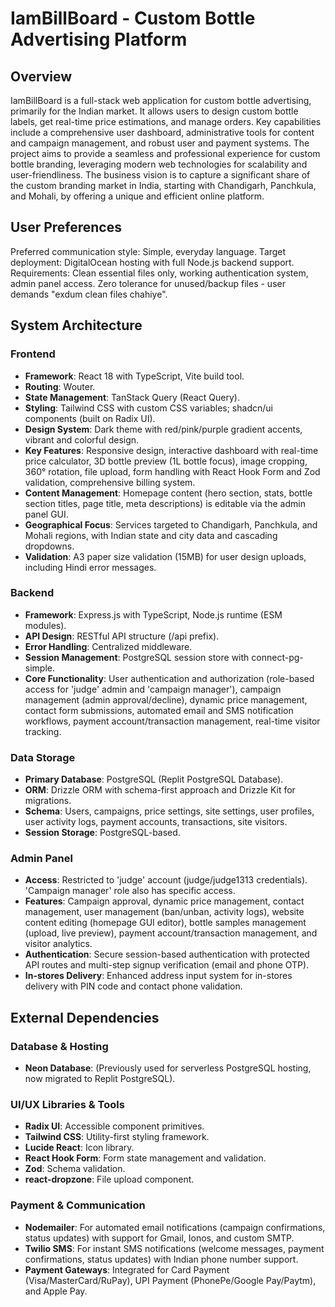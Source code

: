 # IamBillBoard - Custom Bottle Advertising Platform

## Overview
IamBillBoard is a full-stack web application for custom bottle advertising, primarily for the Indian market. It allows users to design custom bottle labels, get real-time price estimations, and manage orders. Key capabilities include a comprehensive user dashboard, administrative tools for content and campaign management, and robust user and payment systems. The project aims to provide a seamless and professional experience for custom bottle branding, leveraging modern web technologies for scalability and user-friendliness. The business vision is to capture a significant share of the custom branding market in India, starting with Chandigarh, Panchkula, and Mohali, by offering a unique and efficient online platform.

## User Preferences
Preferred communication style: Simple, everyday language.
Target deployment: DigitalOcean hosting with full Node.js backend support.
Requirements: Clean essential files only, working authentication system, admin panel access.
Zero tolerance for unused/backup files - user demands "exdum clean files chahiye".

## System Architecture

### Frontend
- **Framework**: React 18 with TypeScript, Vite build tool.
- **Routing**: Wouter.
- **State Management**: TanStack Query (React Query).
- **Styling**: Tailwind CSS with custom CSS variables; shadcn/ui components (built on Radix UI).
- **Design System**: Dark theme with red/pink/purple gradient accents, vibrant and colorful design.
- **Key Features**: Responsive design, interactive dashboard with real-time price calculator, 3D bottle preview (1L bottle focus), image cropping, 360° rotation, file upload, form handling with React Hook Form and Zod validation, comprehensive billing system.
- **Content Management**: Homepage content (hero section, stats, bottle section titles, page title, meta descriptions) is editable via the admin panel GUI.
- **Geographical Focus**: Services targeted to Chandigarh, Panchkula, and Mohali regions, with Indian state and city data and cascading dropdowns.
- **Validation**: A3 paper size validation (15MB) for user design uploads, including Hindi error messages.

### Backend
- **Framework**: Express.js with TypeScript, Node.js runtime (ESM modules).
- **API Design**: RESTful API structure (/api prefix).
- **Error Handling**: Centralized middleware.
- **Session Management**: PostgreSQL session store with connect-pg-simple.
- **Core Functionality**: User authentication and authorization (role-based access for 'judge' admin and 'campaign manager'), campaign management (admin approval/decline), dynamic price management, contact form submissions, automated email and SMS notification workflows, payment account/transaction management, real-time visitor tracking.

### Data Storage
- **Primary Database**: PostgreSQL (Replit PostgreSQL Database).
- **ORM**: Drizzle ORM with schema-first approach and Drizzle Kit for migrations.
- **Schema**: Users, campaigns, price settings, site settings, user profiles, user activity logs, payment accounts, transactions, site visitors.
- **Session Storage**: PostgreSQL-based.

### Admin Panel
- **Access**: Restricted to 'judge' account (judge/judge1313 credentials). 'Campaign manager' role also has specific access.
- **Features**: Campaign approval, dynamic price management, contact management, user management (ban/unban, activity logs), website content editing (homepage GUI editor), bottle samples management (upload, live preview), payment account/transaction management, and visitor analytics.
- **Authentication**: Secure session-based authentication with protected API routes and multi-step signup verification (email and phone OTP).
- **In-stores Delivery**: Enhanced address input system for in-stores delivery with PIN code and contact phone validation.

## External Dependencies

### Database & Hosting
- **Neon Database**: (Previously used for serverless PostgreSQL hosting, now migrated to Replit PostgreSQL).

### UI/UX Libraries & Tools
- **Radix UI**: Accessible component primitives.
- **Tailwind CSS**: Utility-first styling framework.
- **Lucide React**: Icon library.
- **React Hook Form**: Form state management and validation.
- **Zod**: Schema validation.
- **react-dropzone**: File upload component.

### Payment & Communication
- **Nodemailer**: For automated email notifications (campaign confirmations, status updates) with support for Gmail, Ionos, and custom SMTP.
- **Twilio SMS**: For instant SMS notifications (welcome messages, payment confirmations, status updates) with Indian phone number support.
- **Payment Gateways**: Integrated for Card Payment (Visa/MasterCard/RuPay), UPI Payment (PhonePe/Google Pay/Paytm), and Apple Pay.